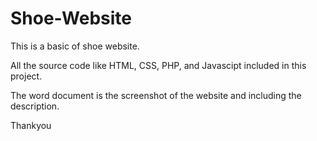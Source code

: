 # Shoe-Website
This is a basic of shoe website.

All the source code like HTML, CSS, PHP, and Javascipt included in this project.

The word document is the screenshot of the website and including the description. 

Thankyou
